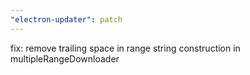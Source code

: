 ```yaml
---
"electron-updater": patch
---
```


fix: remove trailing space in range string construction in multipleRangeDownloader

